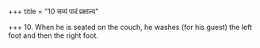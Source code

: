 +++
title = "10 सव्यं पादं प्रक्षाल्य"

+++
10. When he is seated on the couch, he washes (for his guest) the left foot and then the right foot.
